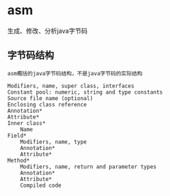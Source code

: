 # asm 

生成、修改、分析java字节码

## 字节码结构

	asm概括的java字节码结构，不是java字节码的实际结构
	
	Modifiers, name, super class, interfaces
	Constant pool: numeric, string and type constants
	Source file name (optional)
	Enclosing class reference
	Annotation*
	Attribute*
	Inner class* 
		Name
	Field* 
		Modifiers, name, type
		Annotation*
		Attribute*
	Method* 
		Modifiers, name, return and parameter types
		Annotation*
		Attribute*
		Compiled code

